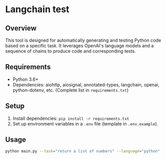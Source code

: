# Langchain test

## Overview

This tool is designed for automatically generating and testing Python code based on a specific task. It leverages OpenAI's language models and a sequence of chains to produce code and corresponding tests.

## Requirements

- Python 3.6+
- Dependencies: aiohttp, aiosignal, annotated-types, langchain, openai, python-dotenv, etc. (Complete list in `requirements.txt`)

## Setup

1. Install dependencies: `pip install -r requirements.txt`
2. Set up environment variables in a `.env` file (template in `.env.example`).

## Usage

```bash
python main.py --task="return a list of numbers" --language="python"
```

